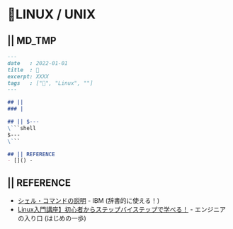 # 🐧LINUX / UNIX
## || MD_TMP

```markdown
---
date   : 2022-01-01
title  : 🐧  
excerpt: XXXX
tags   : ["🐧", "Linux", ""]
---

## || 
### | 

## || $---
\```shell
$---
\```

## || REFERENCE
- []() - 
```

## || REFERENCE
- [シェル・コマンドの説明](https://www.ibm.com/docs/ja/zos/2.3.0?topic=reference-shell-command-descriptions) - IBM (辞書的に使える！)
- [Linux入門講座】初心者からステップバイステップで学べる！](https://eng-entrance.com/category/linux) - エンジニアの入り口 (はじめの一歩)

